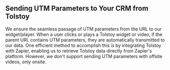 ## Sending UTM Parameters to Your CRM from Tolstoy

We ensure the seamless passage of UTM parameters from the URL to our widget/player. When a user clicks or plays a Tolstoy widget or video, if the parent URL contains UTM parameters, they are automatically transmitted to our data. One efficient method to accomplish this is by integrating Tolstoy with Zapier, enabling us to retrieve Tolstoy data directly from Zapier's platform. However, we don't support sending UTM parameters with offsite videos, only onsite.
